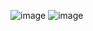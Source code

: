 ![image](https://github.com/user-attachments/assets/0e3eade3-d5c9-483e-9012-205257a0d8d8)
![image](https://github.com/user-attachments/assets/866bac13-21e0-4d64-87fc-39dfbbb74933)
